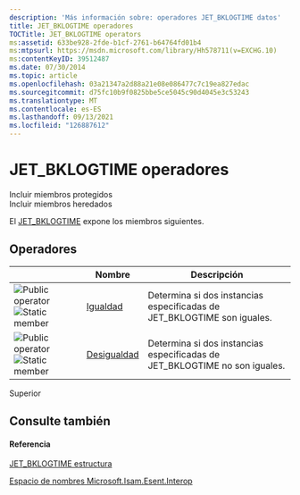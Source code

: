```yaml
---
description: 'Más información sobre: operadores JET_BKLOGTIME datos'
title: JET_BKLOGTIME operadores
TOCTitle: JET_BKLOGTIME operators
ms:assetid: 633be928-2fde-b1cf-2761-b64764fd01b4
ms:mtpsurl: https://msdn.microsoft.com/library/Hh578711(v=EXCHG.10)
ms:contentKeyID: 39512487
ms.date: 07/30/2014
ms.topic: article
ms.openlocfilehash: 03a21347a2d88a21e08e086477c7c19ea827edac
ms.sourcegitcommit: d75fc10b9f0825bbe5ce5045c90d4045e3c53243
ms.translationtype: MT
ms.contentlocale: es-ES
ms.lasthandoff: 09/13/2021
ms.locfileid: "126887612"
---
```

# <a name="jet_bklogtime-operators"></a>JET_BKLOGTIME operadores

Incluir miembros protegidos  
Incluir miembros heredados  

El [JET_BKLOGTIME](./jet-bklogtime-structure2.md) expone los miembros siguientes.

## <a name="operators"></a>Operadores

<table>
<thead>
<tr class="header">
<th> </th>
<th>Nombre</th>
<th>Descripción</th>
</tr>
</thead>
<tbody>
<tr class="odd">
<td><img src="../images/dn350944.puboperator(exchg.10).gif" title="Operador público" alt="Public operator" /><img src="../images/dn292146.static(exchg.10).gif" title="Miembro estático" alt="Static member" /></td>
<td><a href="hh596626(v=exchg.10).md">Igualdad</a></td>
<td>Determina si dos instancias especificadas de JET_BKLOGTIME son iguales.</td>
</tr>
<tr class="even">
<td><img src="../images/dn350944.puboperator(exchg.10).gif" title="Operador público" alt="Public operator" /><img src="../images/dn292146.static(exchg.10).gif" title="Miembro estático" alt="Static member" /></td>
<td><a href="hh578879(v=exchg.10).md">Desigualdad</a></td>
<td>Determina si dos instancias especificadas de JET_BKLOGTIME no son iguales.</td>
</tr>
</tbody>
</table>


Superior

## <a name="see-also"></a>Consulte también

#### <a name="reference"></a>Referencia

[JET_BKLOGTIME estructura](./jet-bklogtime-structure2.md)

[Espacio de nombres Microsoft.Isam.Esent.Interop](./microsoft.isam.esent.interop-namespace.md)
